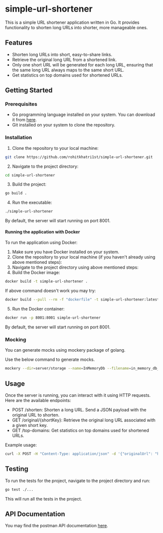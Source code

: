# simple-url-shortener
This is a simple URL shortener application written in Go. It provides functionality to shorten long URLs into shorter, more manageable ones.

## Features

- Shorten long URLs into short, easy-to-share links.
- Retrieve the original long URL from a shortened link.
- Only one short URL will be generated for each long URL, ensuring that the same long URL always maps to the same short URL.
- Get statistics on top domains used for shortened URLs.

## Getting Started

### Prerequisites

- Go programming language installed on your system. You can download it from [here](https://golang.org/dl/).
- Git installed on your system to clone the repository.

### Installation

1. Clone the repository to your local machine:

```bash
git clone https://github.com/rohitkhatri1st/simple-url-shortener.git
```

2. Navigate to the project directory:
```bash
cd simple-url-shortener
```

3. Build the project:
```bash
go build .
```

4. Run the executable:
```bash
./simple-url-shortener
```
By default, the server will start running on port 8001.

#### Running the application with Docker
To run the application using Docker:

1. Make sure you have Docker installed on your system.
2. Clone the repository to your local machine (if you haven't already using above mentioned steps):
3. Navigate to the project directory using above mentioned steps:
4. Build the Docker image: 
```bash
docker build -t simple-url-shortener .
```
If above command doesn't work you may try:
```bash
docker build --pull --rm -f "dockerfile" -t simple-url-shortener:latest "."
```
5. Run the Docker container:
```bash
docker run -p 8001:8001 simple-url-shortener
```
By default, the server will start running on port 8001.


### Mocking
You can generate mocks using mockery package of golang.

Use the below command to generate mocks.
```bash
mockery --dir=server/storage --name=InMemoryDb --filename=in_memory_db_mock.go --output=server/mocks --outpkg=mocks
```

## Usage
Once the server is running, you can interact with it using HTTP requests. Here are the available endpoints:

- POST /shorten: Shorten a long URL. Send a JSON payload with the original URL to shorten.
- GET /original/{shortKey}: Retrieve the original long URL associated with a given short key.
- GET /top-domains: Get statistics on top domains used for shortened URLs.

Example usage:
```bash
curl -X POST -H "Content-Type: application/json" -d '{"originalUrl": "http://example.com"}' http://localhost:8001/shorten
```

## Testing
To run the tests for the project, navigate to the project directory and run:
```bash
go test ./...
```
This will run all the tests in the project.

## API Documentation
You may find the postman API documentation [here](https://documenter.getpostman.com/view/32520716/2sA3Bj7Yzc).

